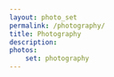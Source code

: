 ```yaml
---
layout: photo_set
permalink: /photography/
title: Photography
description: 
photos:
    set: photography
---
```


